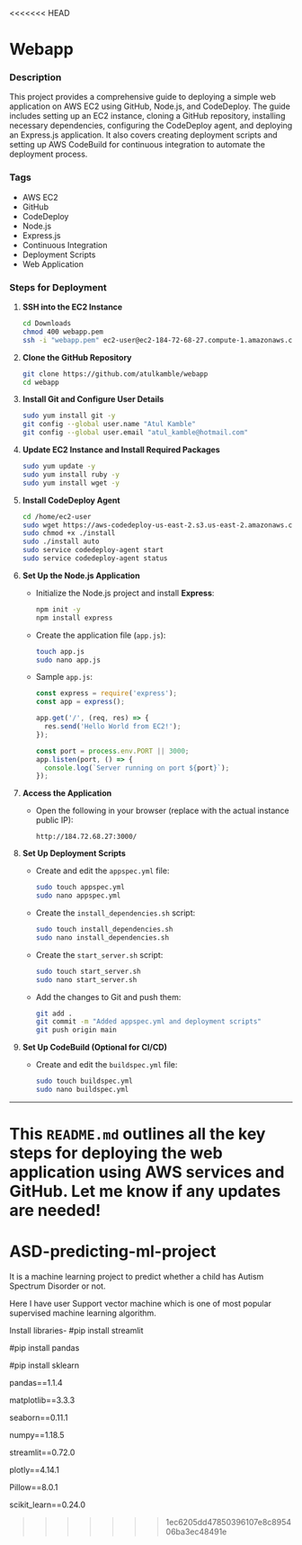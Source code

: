 <<<<<<< HEAD
# **Webapp**

### **Description**
This project provides a comprehensive guide to deploying a simple web application on AWS EC2 using GitHub, Node.js, and CodeDeploy. The guide includes setting up an EC2 instance, cloning a GitHub repository, installing necessary dependencies, configuring the CodeDeploy agent, and deploying an Express.js application. It also covers creating deployment scripts and setting up AWS CodeBuild for continuous integration to automate the deployment process.

### **Tags**
- AWS EC2
- GitHub
- CodeDeploy
- Node.js
- Express.js
- Continuous Integration
- Deployment Scripts
- Web Application

### **Steps for Deployment**

1. **SSH into the EC2 Instance**
   ```bash
   cd Downloads
   chmod 400 webapp.pem
   ssh -i "webapp.pem" ec2-user@ec2-184-72-68-27.compute-1.amazonaws.com
   ```

2. **Clone the GitHub Repository**
   ```bash
   git clone https://github.com/atulkamble/webapp
   cd webapp
   ```

3. **Install Git and Configure User Details**
   ```bash
   sudo yum install git -y
   git config --global user.name "Atul Kamble"
   git config --global user.email "atul_kamble@hotmail.com"
   ```

4. **Update EC2 Instance and Install Required Packages**
   ```bash
   sudo yum update -y
   sudo yum install ruby -y
   sudo yum install wget -y
   ```

5. **Install CodeDeploy Agent**
   ```bash
   cd /home/ec2-user
   sudo wget https://aws-codedeploy-us-east-2.s3.us-east-2.amazonaws.com/latest/install
   sudo chmod +x ./install
   sudo ./install auto
   sudo service codedeploy-agent start
   sudo service codedeploy-agent status
   ```

6. **Set Up the Node.js Application**
   - Initialize the Node.js project and install **Express**:
     ```bash
     npm init -y
     npm install express
     ```

   - Create the application file (`app.js`):
     ```bash
     touch app.js
     sudo nano app.js
     ```

   - Sample `app.js`:
     ```javascript
     const express = require('express');
     const app = express();

     app.get('/', (req, res) => {
       res.send('Hello World from EC2!');
     });

     const port = process.env.PORT || 3000;
     app.listen(port, () => {
       console.log(`Server running on port ${port}`);
     });
     ```

7. **Access the Application**
   - Open the following in your browser (replace with the actual instance public IP):
     ```
     http://184.72.68.27:3000/
     ```

8. **Set Up Deployment Scripts**
   - Create and edit the `appspec.yml` file:
     ```bash
     sudo touch appspec.yml
     sudo nano appspec.yml
     ```

   - Create the `install_dependencies.sh` script:
     ```bash
     sudo touch install_dependencies.sh
     sudo nano install_dependencies.sh
     ```

   - Create the `start_server.sh` script:
     ```bash
     sudo touch start_server.sh
     sudo nano start_server.sh
     ```

   - Add the changes to Git and push them:
     ```bash
     git add .
     git commit -m "Added appspec.yml and deployment scripts"
     git push origin main
     ```

9. **Set Up CodeBuild (Optional for CI/CD)**
   - Create and edit the `buildspec.yml` file:
     ```bash
     sudo touch buildspec.yml
     sudo nano buildspec.yml
     ```

---

This `README.md` outlines all the key steps for deploying the web application using AWS services and GitHub. Let me know if any updates are needed!
=======
# ASD-predicting-ml-project
It is a machine learning project to predict whether a child has Autism Spectrum Disorder or not.

Here I have user Support vector machine which is one of most popular supervised machine learning algorithm.

Install libraries-
#pip install streamlit

#pip install pandas

#pip install sklearn

pandas==1.1.4

matplotlib==3.3.3

seaborn==0.11.1

numpy==1.18.5

streamlit==0.72.0

plotly==4.14.1

Pillow==8.0.1

scikit_learn==0.24.0
>>>>>>> 1ec6205dd47850396107e8c895406ba3ec48491e

